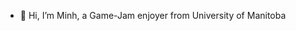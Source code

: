 - 👋 Hi, I’m Minh, a Game-Jam enjoyer from University of Manitoba

<!---
MinhPhan23/MinhPhan23 is a ✨ special ✨ repository because its `README.md` (this file) appears on your GitHub profile.
You can click the Preview link to take a look at your changes.
--->
